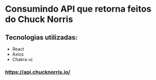 # Consumindo API que retorna feitos do Chuck Norris
## Tecnologias utilizadas:
* React
* Axios
* Chakra-ui
### https://api.chucknorris.io/
